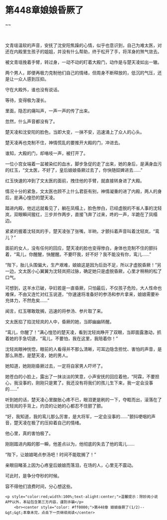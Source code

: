 # 第448章娘娘昏厥了
~~
    	    <p name="pagetop" href="javascript:void(0);" onclick="return false" style="line-height: 35px;padding: 10px;color: #333;"> </p><p>文青瑶温软的声音，安抚了沈安阳焦躁的心情，似乎也意识到，自己为难太医，对还在内殿里生孩子的姐姐，并没有什么帮助，终于松开了手，将浑身的煞气敛去。</p><p>被文青瑶挽着手臂，转过身，一动不动的盯着大殿门，动作是与楚天凌如出一辙。</p><p>两个男人，即便再极力克制他们自己的情绪，但周身不断释放的，低沉的气压，还是让一众人感到压抑。</p><p>守在大殿外，谁也没有说话。</p><p>等待，变得极为漫长。</p><p>里面，隐忍的痛叫声，一声一声的传了出来。</p><p>忽然，什么声音都没有了。</p><p>楚天凌和沈安阳的脸色，当即大变，一抹不安，迅速涌上了众人的心头。</p><p>楚天凌再也克制不住，神情慌乱的要推开大殿的门，冲进去。</p><p>谁知，大殿的门，却咯吱一声，被打开了。</p><p>一位小宫女端着一盆被染红的血水，脚步急促的走了出来，她的身后，是满身血污的红玉，“文太医，不好了，皇后娘娘昏厥过去了，你快随奴婢进去……”</p><p>红玉快速的冲到了文太医的面前，拽住他的手臂，就直接转身进了大殿。</p><p>情况十分的紧急，文太医也顾不上什么君臣有别，神情凝重的进了内殿，两人的身后，是满心惶恐的楚天凌。</p><p>踏进内殿，他远远就看见了，躺在凤榻上，脸色惨白，已经虚脱的不省人事的沈轻岚，双眼瞬间猩红，三步并作两步，直接飞奔了过来，咚的一声，半跪在了凤榻边。</p><p>紧紧的握着沈轻岚的手，楚天凌张了张嘴，半晌，才颤抖着声音叫着沈轻岚，“鸾儿？”</p><p>面前的女人，没有任何的回应，楚天凌的脸也变得惨白，身体也克制不住的颤抖着，“鸾儿，你醒醒，快醒醒。不要吓我，好不好？我不能没有你，鸾儿……”</p><p>“陛下，胎儿头围偏大，生产艰难，娘娘这是因为后劲不足，所以才虚脱昏厥！”另一边，文太医小心翼翼为沈轻岚把过脉，确定她只是虚脱昏厥，心里才稍稍的松了口气。</p><p>可想到，这羊水已破，孕妇若是一直昏厥，只怕最后，不仅孩子危险，大人性命也难保，不由又连忙对红玉说道，“你速速将准备好的参汤和参片拿来，娘娘需要补充体力，不然危矣……”</p><p>闻言，红玉哪敢耽搁，迅速的将参汤、参片取了来。</p><p>文太医掐了掐沈轻岚的人中，昏厥的她，当即幽幽转醒。</p><p>“鸾儿，你醒了！”满心惶恐的楚天凌，看到沈轻岚睁开了双眼，当即面露激动，抓着她的手急切道，“鸾儿，不要怕，我在这里，我陪着你！”</p><p>沈轻岚眼神恍惚，眼前的人看得并不那么清晰，可耳边隐含担忧、害怕的声音，是那么熟悉，是楚天凌，她的男人。</p><p>她知道，她刚刚昏厥过去，一定将自家男人吓坏了。</p><p>她苍白的小脸上，露出了一抹淡淡的笑意，小声安抚的回应着他，“阿霖，不要担心，我没事的，刚刚只是累了。我还没有将我们的孩儿生下来，我一定会没事的……”</p><p>听到她的话，楚天凌心里酸胀心疼不已，眼泪更是刷的一下，夺眶而出，滚落在了沈轻岚的手背上，灼烫的让她的心都忍不住颤了颤。</p><p>“好，我知道，我的鸾儿那么厉害，是大将军，一定会没事的……”颤抖哽咽的声音，楚天凌在极了的压抑着自己的情绪。</p><p>他心里，真的害怕极了。</p><p>刚刚踏进内殿的那一瞬，他差点以为，他彻底的失去了他的鸾儿……</p><p>“陛下，让娘娘喝点参汤吧！时间不能耽搁了！”</p><p>亲眼目睹圣上因为心疼皇后娘娘而落泪，在场的人，心里无不震动。</p><p>可此时，是争分夺秒的时候。</p><p>容不得他们浪费时间，分心想这些。</p>
    	
   	<p style="color:red;width:100%;text-alight:center;">温馨提示：除妙阅小说APP以外，本站包含第三方内容，谨防诈骗</p>
    	<br><center style="color: #ff0000;">第448章 娘娘昏厥了(1/2)--&gt;&gt;本章未完，点击下一页继续阅读</center>
    	